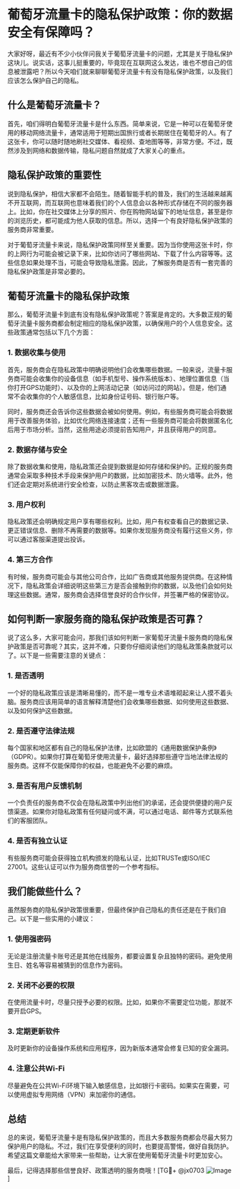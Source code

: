 # 葡萄牙流量卡的隐私保护政策：你的数据安全有保障吗？

大家好呀，最近有不少小伙伴问我关于葡萄牙流量卡的问题，尤其是关于隐私保护这块儿。说实话，这事儿挺重要的，毕竟现在互联网这么发达，谁也不想自己的信息被泄露吧？所以今天咱们就来聊聊葡萄牙流量卡有没有隐私保护政策，以及我们应该怎么保护自己的隐私。

## 什么是葡萄牙流量卡？

首先，咱们得明白葡萄牙流量卡是什么东西。简单来说，它是一种可以在葡萄牙使用的移动网络流量卡，通常适用于短期出国旅行或者长期居住在葡萄牙的人。有了这张卡，你可以随时随地刷社交媒体、看视频、查地图等等，非常方便。不过，既然涉及到网络和数据传输，隐私问题自然就成了大家关心的重点。

## 隐私保护政策的重要性

说到隐私保护，相信大家都不会陌生。随着智能手机的普及，我们的生活越来越离不开互联网，而互联网也意味着我们的个人信息会以各种形式存储在不同的服务器上。比如，你在社交媒体上分享的照片、你在购物网站留下的地址信息，甚至是你的浏览历史，都可能成为他人获取的信息。所以，选择一个有良好隐私保护政策的服务商非常重要。

对于葡萄牙流量卡来说，隐私保护政策同样至关重要。因为当你使用这张卡时，你的上网行为可能会被记录下来，比如你访问了哪些网站、下载了什么内容等等。这些信息如果处理不当，可能会导致隐私泄露。因此，了解服务商是否有一套完善的隐私保护政策是非常必要的。

## 葡萄牙流量卡的隐私保护政策

那么，葡萄牙流量卡到底有没有隐私保护政策呢？答案是肯定的。大多数正规的葡萄牙流量卡服务商都会制定相应的隐私保护政策，以确保用户的个人信息安全。这些政策通常包括以下几个方面：

### 1. 数据收集与使用

首先，服务商会在隐私政策中明确说明他们会收集哪些数据。一般来说，流量卡服务商可能会收集你的设备信息（如手机型号、操作系统版本）、地理位置信息（当你打开GPS功能时）、以及你的上网活动记录（如访问过的网站）。但是，他们通常不会收集你的个人敏感信息，比如身份证号码、银行账户等。

同时，服务商还会告诉你这些数据会被如何使用。例如，有些服务商可能会将数据用于改善服务体验，比如优化网络连接速度；还有一些服务商可能会将数据匿名化后用于市场分析。当然，这些用途必须提前告知用户，并且获得用户的同意。

### 2. 数据存储与安全

除了数据收集和使用，隐私政策还会提到数据是如何存储和保护的。正规的服务商通常会采取多种技术手段来保护用户的数据，比如加密技术、防火墙等。此外，他们还会定期对系统进行安全检查，以防止黑客攻击或数据泄露。

### 3. 用户权利

隐私政策还会明确规定用户享有哪些权利。比如，用户有权查看自己的数据记录、更正错误信息、删除不再需要的数据等。如果你发现服务商没有履行这些义务，你可以通过客服渠道提出投诉。

### 4. 第三方合作

有时候，服务商可能会与其他公司合作，比如广告商或其他服务提供商。在这种情况下，隐私政策会详细说明这些第三方是否会接触到你的数据，以及他们会如何处理这些数据。通常，服务商会选择信誉良好的合作伙伴，并签署严格的保密协议。

## 如何判断一家服务商的隐私保护政策是否可靠？

说了这么多，大家可能会问，那我们该如何判断一家葡萄牙流量卡服务商的隐私保护政策是否可靠呢？其实，这并不难，只要你仔细阅读他们的隐私政策条款就可以了。以下是一些需要注意的关键点：

### 1. 是否透明

一个好的隐私政策应该是清晰易懂的，而不是一堆专业术语堆砌起来让人摸不着头脑。服务商应该用简单的语言解释清楚他们会收集哪些数据、如何使用这些数据、以及如何保护这些数据。

### 2. 是否遵守法律法规

每个国家和地区都有自己的隐私保护法律，比如欧盟的《通用数据保护条例》（GDPR）。如果你打算在葡萄牙使用流量卡，最好选择那些遵守当地法律法规的服务商。这样不仅能保障你的权益，也能避免不必要的麻烦。

### 3. 是否有用户反馈机制

一个负责任的服务商不仅会在隐私政策中列出他们的承诺，还会提供便捷的用户反馈渠道。如果你对隐私政策有任何疑问或不满，可以通过电话、邮件等方式联系他们的客服团队。

### 4. 是否有独立认证

有些服务商可能会获得独立机构颁发的隐私认证，比如TRUSTe或ISO/IEC 27001。这些认证可以作为服务商信誉的一个参考指标。

## 我们能做些什么？

虽然服务商的隐私保护政策很重要，但最终保护自己隐私的责任还是在于我们自己。以下是一些实用的小建议：

### 1. 使用强密码

无论是注册流量卡账号还是其他在线服务，都要设置复杂且独特的密码。避免使用生日、姓名等容易被猜到的信息作为密码。

### 2. 关闭不必要的权限

在使用流量卡时，尽量只授予必要的权限。比如，如果你不需要定位功能，那就不要开启GPS。

### 3. 定期更新软件

及时更新你的设备操作系统和应用程序，因为新版本通常会修复已知的安全漏洞。

### 4. 注意公共Wi-Fi

尽量避免在公共Wi-Fi环境下输入敏感信息，比如银行卡密码。如果实在需要，可以使用虚拟专用网络（VPN）来加密你的通信。

## 总结

总的来说，葡萄牙流量卡是有隐私保护政策的，而且大多数服务商都会尽最大努力保护用户的隐私。不过，我们在享受便利的同时，也要提高警惕，做好自我防护。希望这篇文章能给大家带来一些帮助，让大家在使用葡萄牙流量卡时更加安心。

最后，记得选择那些信誉良好、政策透明的服务商哦！[TG💪+ @jx0703 ![Image](https://github.com/user-attachments/assets/dbca1d08-cadb-493c-b0ec-ad6f7a83f270)]